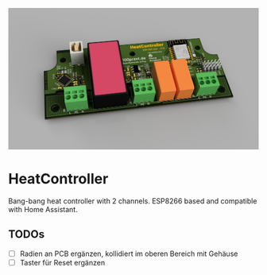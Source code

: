 ![CAD rendering HeatController PCB](docu/ASY_Spelsberg_Box_2023-Dec-10_09-03-57PM-000_CustomizedView38378331988.png)

# HeatController
Bang-bang heat controller with 2 channels. ESP8266 based and compatible with Home Assistant.

## TODOs
- [ ] Radien an PCB ergänzen, kollidiert im oberen Bereich mit Gehäuse
- [ ] Taster für Reset ergänzen
